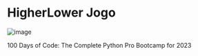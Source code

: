 # HigherLower Jogo

![image](https://user-images.githubusercontent.com/95868897/215917564-ae8325c8-cdf6-4020-ac2e-543740a48c9c.png)

100 Days of Code: The Complete Python Pro Bootcamp for 2023
